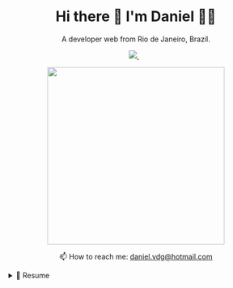 <h1 align='center'>
  Hi there 👋 I'm Daniel 👨‍💻
</h1>

<p align='center'>
  A developer web from Rio de Janeiro, Brazil.
</p>

<p align='center'>
  
  <a href="https://www.linkedin.com/in/danielalvesdevti/">
    <img src="https://img.shields.io/badge/linkedin-%230077B5.svg?&style=for-the-badge&logo=linkedin&logoColor=white" />
  </a>&nbsp;&nbsp;
 
  
   
</p>

<p align='center'>
  <a href="#"><img src="https://github-readme-stats.vercel.app/api?username=danielvdg&show_icons=true&count_private=true&theme=dark" width="350"></a>
</p>

<!-- <details align='center'>
  <summary>:zap: My workspace specs</summary>
</details>-->

<p align='center'>
  📫 How to reach me: <a href='mailto:daniel.vdg@hotmail.com'>daniel.vdg@hotmail.com</a>
</p>

<details>
  <summary>📃 Resume</summary>


## Education

- 📖 **Web Development**\
- 📆 2021\
- 📍 **Resilia Course** - Rio de janeiro, Brazil

## 👩‍💻 Languages [🔝](#welcome-badges-4-readmemd-profile)
 <p aling =center>
  <img src="https://img.shields.io/badge/HTML5-E34F26?style=for-the-badge&logo=html5&logoColor=white" />
  
  <img src="https://img.shields.io/badge/CSS3-1572B6?style=for-the-badge&logo=css3&logoColor=white" />
    
  <img src="https://img.shields.io/badge/JavaScript-323330?style=for-the-badge&logo=javascript&logoColor=F7DF1E" /> 
 </p>
  
## ⚡ Database [🔝](#welcome-badges-4-readmemd-profile)
 <p aling =center>
  <img src="https://img.shields.io/badge/MySQL-00000F?style=for-the-badge&logo=mysql&logoColor=white" />
 </p>
  
## 🚀 Frameworks [🔝](#welcome-badges-4-readmemd-profile)
 <p aling =center>
    <img src="https://img.shields.io/badge/Bootstrap-563D7C?style=for-the-badge&logo=bootstrap&logoColor=white" />
    <img src="https://img.shields.io/badge/jQuery-0769AD?style=for-the-badge&logo=jquery&logoColor=white" /> 
    <img src="https://img.shields.io/badge/Docker-2CA5E0?style=for-the-badge&logo=docker&logoColor=white"/> 
    <img src="https://img.shields.io/badge/Git-F05032?style=for-the-badge&logo=git&logoColor=white"/>
    <img src="https://img.shields.io/badge/PowerShell-5391FE?style=for-the-badge&logo=PowerShell&logoColor=white"/> 
 </p>
  
  
## 🌐 Web Browsers [🔝](#welcome-badges-4-readmemd-profile)
  
  <p aling =center>
    <img src="https://img.shields.io/badge/Google_chrome-4285F4?style=for-the-badge&logo=Google-chrome&logoColor=white" /> 
    <img src="https://img.shields.io/badge/Firefox_Browser-FF7139?style=for-the-badge&logo=Firefox-Browser&logoColor=white" /> 
    <img src="https://img.shields.io/badge/Opera-FF1B2D?style=for-the-badge&logo=Opera&logoColor=white" /> 
  </p>
  
## 👨‍💻 Office [🔝](#welcome-badges-4-readmemd-profile)
  
  <p aling =center>
    <img src="https://img.shields.io/badge/Microsoft_Excel-217346?style=for-the-badge&logo=microsoft-excel&logoColor=white" /> 
    <img src="https://img.shields.io/badge/Microsoft_PowerPoint-B7472A?style=for-the-badge&logo=microsoft-powerpoint&logoColor=white" /> 
    <img src="https://img.shields.io/badge/Microsoft_Access-A4373A?style=for-the-badge&logo=microsoft-access&logoColor=white" /> 
    <img src="https://img.shields.io/badge/Microsoft_SQL_Server-CC2927?style=for-the-badge&logo=microsoft-sql-server&logoColor=white" /> 
    <img src="https://img.shields.io/badge/Microsoft_Office-D83B01?style=for-the-badge&logo=microsoft-office&logoColor=white" />  
    <img src="https://img.shields.io/badge/Microsoft_SharePoint-0078D4?style=for-the-badge&logo=microsoft-sharepoint&logoColor=white" /> 
    <img src="https://img.shields.io/badge/Microsoft_Word-2B579A?style=for-the-badge&logo=microsoft-word&logoColor=white" /> 
    <img src="https://img.shields.io/badge/Microsoft_Visio-3955A3?style=for-the-badge&logo=microsoft-visio&logoColor=white" /> 
    <img src="https://img.shields.io/badge/Google%20Sheets-34A853?style=for-the-badge&logo=google-sheets&logoColor=white" /> 
  </p>
  
## 🎮🕹 Games [🔝](#welcome-badges-4-readmemd-profile)
  <p aling =center>
    <img src="https://img.shields.io/badge/Steam-000000?style=for-the-badge&logo=steam&logoColor=white" /> 
  </p>
